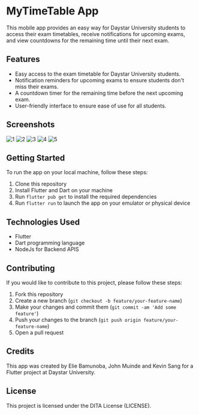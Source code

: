 # MyTimeTable App

This mobile app provides an easy way for Daystar University students to access their exam timetables, receive notifications for upcoming exams, and view countdowns for the remaining time until their next exam.

## Features

- Easy access to the exam timetable for Daystar University students.
- Notification reminders for upcoming exams to ensure students don't miss their exams.
- A countdown timer for the remaining time before the next upcoming exam.
- User-friendly interface to ensure ease of use for all students.

## Screenshots

![1](https://user-images.githubusercontent.com/78250384/232242380-07aab840-09fe-4940-83d9-9dc178104481.png)
![2](https://user-images.githubusercontent.com/78250384/232242508-bd65c2aa-685d-4019-a6e9-b692fce82eb3.png)
![3](https://user-images.githubusercontent.com/78250384/232243262-0b36ded7-d744-455a-9b73-9cf64f28de11.png)
![4](https://user-images.githubusercontent.com/78250384/232242755-b2f88180-5a05-4007-b75c-4071744ad26e.png)
![5](https://user-images.githubusercontent.com/78250384/232242950-000987d0-91f9-44f6-96db-ab0db8d8af6c.png)

## Getting Started

To run the app on your local machine, follow these steps:

1. Clone this repository
2. Install Flutter and Dart on your machine
3. Run `flutter pub get` to install the required dependencies
4. Run `flutter run` to launch the app on your emulator or physical device

## Technologies Used
- Flutter
- Dart programming language
- NodeJs for Backend APIS

## Contributing

If you would like to contribute to this project, please follow these steps:

1. Fork this repository
2. Create a new branch (`git checkout -b feature/your-feature-name`)
3. Make your changes and commit them (`git commit -am 'Add some feature'`)
4. Push your changes to the branch (`git push origin feature/your-feature-name`)
5. Open a pull request

## Credits

This app was created by Elie Bamunoba, John Muinde and Kevin Sang for a Flutter project at Daystar University.

## License

This project is licensed under the DITA License (LICENSE).



